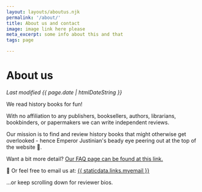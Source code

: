 ```yaml
---
layout: layouts/aboutus.njk
permalink: '/about/'
title: About us and contact
image: image link here please
meta_excerpt: some info about this and that
tags: page

---
```


# About us

_Last modified {{ page.date | htmlDateString }}_

We read history books for fun!

With no affiliation to any publishers, booksellers, authors, librarians, bookbinders, or papermakers we can write independent reviews.

Our mission is to find and review history books that might otherwise get overlooked - hence Emperor Justinian's beady eye peering out at the top of the website 🤨.

Want a bit more detail? [Our FAQ page can be found at this link.]({{staticdata.links.faq}})

📧 Or feel free to email us at: <a href="mailto:{{ staticdata.links.myemail }}">{{ staticdata.links.myemail }}</a>

...or keep scrolling down for reviewer bios.